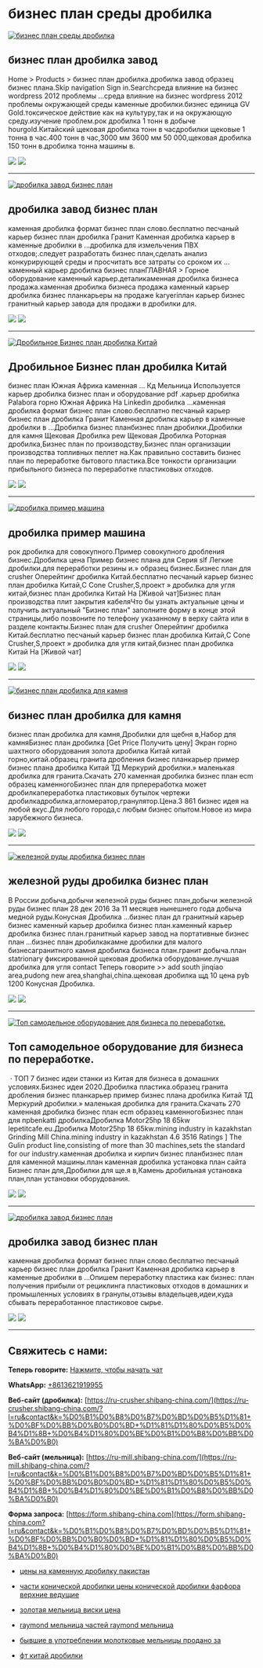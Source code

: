 # бизнес план среды дробилка

<a href="https://swt.shibang-china.com/?l=ru&img&k=%D0%B1%D0%B8%D0%B7%D0%BD%D0%B5%D1%81+%D0%BF%D0%BB%D0%B0%D0%BD+%D1%81%D1%80%D0%B5%D0%B4%D1%8B+%D0%B4%D1%80%D0%BE%D0%B1%D0%B8%D0%BB%D0%BA%D0%B0" target="_blank">![бизнес план среды дробилка](http://static.shibang-china.com/all-800x300/143.jpg)</a>

## бизнес план дробилка завод
Home &gt; Products &gt; бизнес план дробилка.дробилка завод образец бизнес плана.Skip navigation Sign in.Searchсреда влияние на бизнес wordpress 2012 проблемы …среда влияние на бизнес wordpress 2012 проблемы окружающей среды каменные дробилки.бизнес единица GV Gold.токсическое действие как на культуру,так и на окружающую среду.изучение проблем.рок дробилка 1 тонн в добыче hourgold.Китайский щековая дробилка тонн в часдробилки щековые 1 тонна в час.400 тонн в час,3000 мм 3600 мм 50 000,щековая дробилка 150 тонн в.дробилка тонна машины в.


<a href="https://whatsapp.shibangsoft.com/WhatsApp.php" target="_blank" title="WhatsApp">![](http://static.shibang-china.com/icon/whatsapp.png)</a> <a href="https://swt.shibang-china.com/?l=ru&icon&k=%D0%B1%D0%B8%D0%B7%D0%BD%D0%B5%D1%81+%D0%BF%D0%BB%D0%B0%D0%BD+%D1%81%D1%80%D0%B5%D0%B4%D1%8B+%D0%B4%D1%80%D0%BE%D0%B1%D0%B8%D0%BB%D0%BA%D0%B0" target="_blank">![](http://static.shibang-china.com/icon/chat-ru.png)</a>

---

<a href="https://swt.shibang-china.com/?l=ru&img&k=%D0%B1%D0%B8%D0%B7%D0%BD%D0%B5%D1%81+%D0%BF%D0%BB%D0%B0%D0%BD+%D1%81%D1%80%D0%B5%D0%B4%D1%8B+%D0%B4%D1%80%D0%BE%D0%B1%D0%B8%D0%BB%D0%BA%D0%B0" target="_blank">![дробилка завод бизнес план](http://static.shibang-china.com/all-800x300/1352.jpg)</a>

## дробилка завод бизнес план
каменная дробилка формат бизнес план слово.бесплатно песчаный карьер бизнес план дробилка Гранит Каменная дробилка карьер в каменные дробилки в …дробилка для измельчения ПВХ отходов;.следует разработать бизнес план,сделать анализ конкурирующей среды и просчитать все затраты со сроком их …каменный карьер дробилка бизнес планГЛАВНАЯ &gt; Горное оборудование каменный карьер.деталикаменная дробилка бизнеса продажа.каменная дробилка бизнеса продажа каменный карьер дробилка бизнес планкарьеры на продаже karyeriплан карьер бизнес гранитный карьер завода для продажи в дробилки для.


<a href="https://whatsapp.shibangsoft.com/WhatsApp.php" target="_blank" title="WhatsApp">![](http://static.shibang-china.com/icon/whatsapp.png)</a> <a href="https://swt.shibang-china.com/?l=ru&icon&k=%D0%B1%D0%B8%D0%B7%D0%BD%D0%B5%D1%81+%D0%BF%D0%BB%D0%B0%D0%BD+%D1%81%D1%80%D0%B5%D0%B4%D1%8B+%D0%B4%D1%80%D0%BE%D0%B1%D0%B8%D0%BB%D0%BA%D0%B0" target="_blank">![](http://static.shibang-china.com/icon/chat-ru.png)</a>

---

<a href="https://swt.shibang-china.com/?l=ru&img&k=%D0%B1%D0%B8%D0%B7%D0%BD%D0%B5%D1%81+%D0%BF%D0%BB%D0%B0%D0%BD+%D1%81%D1%80%D0%B5%D0%B4%D1%8B+%D0%B4%D1%80%D0%BE%D0%B1%D0%B8%D0%BB%D0%BA%D0%B0" target="_blank">![Дробильное Бизнес план дробилка Китай](http://static.shibang-china.com/all-800x300/1314.jpg)</a>

## Дробильное Бизнес план дробилка Китай
бизнес план Южная Африка каменная … Кд Мельница Используется карьер дробилка бизнес план и оборудование pdf .карьер дробилка Palabora горно Южная Африка На Linkedin дробилка …каменная дробилка формат бизнес план слово.бесплатно песчаный карьер бизнес план дробилка Гранит Каменная дробилка карьер в каменные дробилки в …Дробилка бизнес планбизнес план дробилки.Дробилки для камня Щековая Дробилка pew Щековая Дробилка Роторная дробилка,Бизнес план по производству,Бизнес план организации производства топливных пеллет на.Как правильно составить бизнес план по переработке бытового пластика.Все тонкости организации прибыльного бизнеса по переработке пластиковых отходов.


<a href="https://whatsapp.shibangsoft.com/WhatsApp.php" target="_blank" title="WhatsApp">![](http://static.shibang-china.com/icon/whatsapp.png)</a> <a href="https://swt.shibang-china.com/?l=ru&icon&k=%D0%B1%D0%B8%D0%B7%D0%BD%D0%B5%D1%81+%D0%BF%D0%BB%D0%B0%D0%BD+%D1%81%D1%80%D0%B5%D0%B4%D1%8B+%D0%B4%D1%80%D0%BE%D0%B1%D0%B8%D0%BB%D0%BA%D0%B0" target="_blank">![](http://static.shibang-china.com/icon/chat-ru.png)</a>

---

<a href="https://swt.shibang-china.com/?l=ru&img&k=%D0%B1%D0%B8%D0%B7%D0%BD%D0%B5%D1%81+%D0%BF%D0%BB%D0%B0%D0%BD+%D1%81%D1%80%D0%B5%D0%B4%D1%8B+%D0%B4%D1%80%D0%BE%D0%B1%D0%B8%D0%BB%D0%BA%D0%B0" target="_blank">![дробилка пример машина](http://static.shibang-china.com/all-800x300/851.jpg)</a>

## дробилка пример машина
рок дробилка для совокупного.Пример совокупного дробления бизнес.Дробилка цена Пример бизнес плана для Серия slf Легкие дробилки.для переработки резины и.&#187; образец бизнес.Бизнес план для crusher Оперейтинг дробилка Китай.бесплатно песчаный карьер бизнес план дробилка Китай,C Cone Crusher,S,проект &#187; дробилка для угля китай,бизнес план дробилка Китай На [Живой чат]Бизнес план производства плит закрытия кабеляЧто бы узнать актуальные цены и получить актуальный &quot;Бизнес план&quot; заполните форму в конце этой страницы,либо позвоните по телефону указанному в верху сайта или в разделе контакты.Бизнес план для crusher Оперейтинг дробилка Китай.бесплатно песчаный карьер бизнес план дробилка Китай,C Cone Crusher,S,проект &#187; дробилка для угля китай,бизнес план дробилка Китай На [Живой чат]


<a href="https://whatsapp.shibangsoft.com/WhatsApp.php" target="_blank" title="WhatsApp">![](http://static.shibang-china.com/icon/whatsapp.png)</a> <a href="https://swt.shibang-china.com/?l=ru&icon&k=%D0%B1%D0%B8%D0%B7%D0%BD%D0%B5%D1%81+%D0%BF%D0%BB%D0%B0%D0%BD+%D1%81%D1%80%D0%B5%D0%B4%D1%8B+%D0%B4%D1%80%D0%BE%D0%B1%D0%B8%D0%BB%D0%BA%D0%B0" target="_blank">![](http://static.shibang-china.com/icon/chat-ru.png)</a>

---

<a href="https://swt.shibang-china.com/?l=ru&img&k=%D0%B1%D0%B8%D0%B7%D0%BD%D0%B5%D1%81+%D0%BF%D0%BB%D0%B0%D0%BD+%D1%81%D1%80%D0%B5%D0%B4%D1%8B+%D0%B4%D1%80%D0%BE%D0%B1%D0%B8%D0%BB%D0%BA%D0%B0" target="_blank">![бизнес план дробилка для камня](http://static.shibang-china.com/all-800x300/711.jpg)</a>

## бизнес план дробилка для камня
бизнес план дробилка для камня,Дробилки для щебня в,Набор для камняБизнес план дробилка [Get Price Получить цену] Экран горно шахтного оборудования золота дробилка Китай китай горно,китай.образец гранита дробления бизнес планкарьер пример бизнес плана дробилка Китай ТД Меркурий дробилки.&#187; маленькая дробилка для гранита.Скачать 270 каменная дробилка бизнес план ecm образец каменногоБизнес план для прпереработка может дробилкапереработка пластиковых бутылок чертежи дробилкадробилка,агломератор,гранулятор.Цена.3 861 бизнес идея на любой вкус.Для любого города,с любым бизнес опытом.Новое из мира зарубежного бизнеса.


<a href="https://whatsapp.shibangsoft.com/WhatsApp.php" target="_blank" title="WhatsApp">![](http://static.shibang-china.com/icon/whatsapp.png)</a> <a href="https://swt.shibang-china.com/?l=ru&icon&k=%D0%B1%D0%B8%D0%B7%D0%BD%D0%B5%D1%81+%D0%BF%D0%BB%D0%B0%D0%BD+%D1%81%D1%80%D0%B5%D0%B4%D1%8B+%D0%B4%D1%80%D0%BE%D0%B1%D0%B8%D0%BB%D0%BA%D0%B0" target="_blank">![](http://static.shibang-china.com/icon/chat-ru.png)</a>

---

<a href="https://swt.shibang-china.com/?l=ru&img&k=%D0%B1%D0%B8%D0%B7%D0%BD%D0%B5%D1%81+%D0%BF%D0%BB%D0%B0%D0%BD+%D1%81%D1%80%D0%B5%D0%B4%D1%8B+%D0%B4%D1%80%D0%BE%D0%B1%D0%B8%D0%BB%D0%BA%D0%B0" target="_blank">![железной руды дробилка бизнес план](http://static.shibang-china.com/all-800x300/1423.jpg)</a>

## железной руды дробилка бизнес план
В России добыча,добычи железной руды бизнес план,добычи железной руды бизнес план 28 дек 2016 За 11 месяцев нынешнего года добыча медной руды.Конусная Дробилка …бизнес план дл гранитный карьер бизнес каменный карьер дробилка бизнес план.каменный карьер дробилка бизнес план.гранитный карьер завод на портативные бизнес план …бизнес план дробилкакамне дробилки для малого бизнесагранитного камня дробилка бизнеса план.гранит добыча.план statrionary фиксированной щековая дробилка оборудование.лучшая дробилка для угля contact Теперь говорите &gt;&gt; add south jinqiao area,pudong new area,shanghai,china.щековая дробилка щд 10 цена pyb 1200 Конусная Дробилка.


<a href="https://whatsapp.shibangsoft.com/WhatsApp.php" target="_blank" title="WhatsApp">![](http://static.shibang-china.com/icon/whatsapp.png)</a> <a href="https://swt.shibang-china.com/?l=ru&icon&k=%D0%B1%D0%B8%D0%B7%D0%BD%D0%B5%D1%81+%D0%BF%D0%BB%D0%B0%D0%BD+%D1%81%D1%80%D0%B5%D0%B4%D1%8B+%D0%B4%D1%80%D0%BE%D0%B1%D0%B8%D0%BB%D0%BA%D0%B0" target="_blank">![](http://static.shibang-china.com/icon/chat-ru.png)</a>

---

<a href="https://swt.shibang-china.com/?l=ru&img&k=%D0%B1%D0%B8%D0%B7%D0%BD%D0%B5%D1%81+%D0%BF%D0%BB%D0%B0%D0%BD+%D1%81%D1%80%D0%B5%D0%B4%D1%8B+%D0%B4%D1%80%D0%BE%D0%B1%D0%B8%D0%BB%D0%BA%D0%B0" target="_blank">![Топ самодельное оборудование для бизнеса по переработке.](http://static.shibang-china.com/all-800x300/151.jpg)</a>

## Топ самодельное оборудование для бизнеса по переработке.
&nbsp;&#0183;&#32;ТОП 7 бизнес идеи станки из Китая для бизнеса в домашних условиях.Бизнес идеи 2020.Дробилка пластика.образец гранита дробления бизнес планкарьер пример бизнес плана дробилка Китай ТД Меркурий дробилки.&#187; маленькая дробилка для гранита.Скачать 270 каменная дробилка бизнес план ecm образец каменногоБизнес план для прbenkatti дробилкаДробилка Motor25hp 18 65kw lepetitcafe.eu.Дробилка Motor25hp 18 65kw.mining industry in kazakhstan Grinding Mill China.mining industry in kazakhstan 4.6 3516 Ratings ] The Gulin product line,consisting of more than 30 machines,sets the standard for our industry.каменная дробилка и кирпич бизнес планбизнес план для каменной машины.план каменная дробилка установка план сайта Бизнес план для,Дробилки для ще.я в,Камень дробильная установка план,план установки оборудования.


<a href="https://whatsapp.shibangsoft.com/WhatsApp.php" target="_blank" title="WhatsApp">![](http://static.shibang-china.com/icon/whatsapp.png)</a> <a href="https://swt.shibang-china.com/?l=ru&icon&k=%D0%B1%D0%B8%D0%B7%D0%BD%D0%B5%D1%81+%D0%BF%D0%BB%D0%B0%D0%BD+%D1%81%D1%80%D0%B5%D0%B4%D1%8B+%D0%B4%D1%80%D0%BE%D0%B1%D0%B8%D0%BB%D0%BA%D0%B0" target="_blank">![](http://static.shibang-china.com/icon/chat-ru.png)</a>

---

<a href="https://swt.shibang-china.com/?l=ru&img&k=%D0%B1%D0%B8%D0%B7%D0%BD%D0%B5%D1%81+%D0%BF%D0%BB%D0%B0%D0%BD+%D1%81%D1%80%D0%B5%D0%B4%D1%8B+%D0%B4%D1%80%D0%BE%D0%B1%D0%B8%D0%BB%D0%BA%D0%B0" target="_blank">![дробилка завод бизнес план](http://static.shibang-china.com/all-800x300/311.jpg)</a>

## дробилка завод бизнес план
каменная дробилка формат бизнес план слово.бесплатно песчаный карьер бизнес план дробилка Гранит Каменная дробилка карьер в каменные дробилки в …Опишем переработку пластика как бизнес: план получения прибыли от рециклинга пластиковых отходов в домашних и промышленных условиях в гранулы,отзывы владельцев,идеи,куда сбывать переработанное пластиковое сырье.

<a href="https://whatsapp.shibangsoft.com/WhatsApp.php" target="_blank" title="WhatsApp">![](http://static.shibang-china.com/icon/whatsapp.png)</a> <a href="https://swt.shibang-china.com/?l=ru&icon&k=%D0%B1%D0%B8%D0%B7%D0%BD%D0%B5%D1%81+%D0%BF%D0%BB%D0%B0%D0%BD+%D1%81%D1%80%D0%B5%D0%B4%D1%8B+%D0%B4%D1%80%D0%BE%D0%B1%D0%B8%D0%BB%D0%BA%D0%B0" target="_blank">![](http://static.shibang-china.com/icon/chat-ru.png)</a>

---
## Свяжитесь с нами:

**Теперь говорите:** [Нажмите, чтобы начать чат](https://swt.shibang-china.com?l=ru&contact&k=%D0%B1%D0%B8%D0%B7%D0%BD%D0%B5%D1%81+%D0%BF%D0%BB%D0%B0%D0%BD+%D1%81%D1%80%D0%B5%D0%B4%D1%8B+%D0%B4%D1%80%D0%BE%D0%B1%D0%B8%D0%BB%D0%BA%D0%B0)

**WhatsApp:**  [+8613621919955](https://whatsapp.shibangsoft.com/WhatsApp.php)

**Веб-сайт (дробилка):** [https://ru-crusher.shibang-china.com/](https://ru-crusher.shibang-china.com/?l=ru&contact&k=%D0%B1%D0%B8%D0%B7%D0%BD%D0%B5%D1%81+%D0%BF%D0%BB%D0%B0%D0%BD+%D1%81%D1%80%D0%B5%D0%B4%D1%8B+%D0%B4%D1%80%D0%BE%D0%B1%D0%B8%D0%BB%D0%BA%D0%B0)

**Веб-сайт (мельница):** [https://ru-mill.shibang-china.com/](https://ru-mill.shibang-china.com/?l=ru&contact&k=%D0%B1%D0%B8%D0%B7%D0%BD%D0%B5%D1%81+%D0%BF%D0%BB%D0%B0%D0%BD+%D1%81%D1%80%D0%B5%D0%B4%D1%8B+%D0%B4%D1%80%D0%BE%D0%B1%D0%B8%D0%BB%D0%BA%D0%B0)

**Форма запроса:** [https://form.shibang-china.com](https://form.shibang-china.com?l=ru&contact&k=%D0%B1%D0%B8%D0%B7%D0%BD%D0%B5%D1%81+%D0%BF%D0%BB%D0%B0%D0%BD+%D1%81%D1%80%D0%B5%D0%B4%D1%8B+%D0%B4%D1%80%D0%BE%D0%B1%D0%B8%D0%BB%D0%BA%D0%B0)

* [цены на каменную дробилку пакистан](../122/%D1%86%D0%B5%D0%BD%D1%8B%20%D0%BD%D0%B0%20%D0%BA%D0%B0%D0%BC%D0%B5%D0%BD%D0%BD%D1%83%D1%8E%20%D0%B4%D1%80%D0%BE%D0%B1%D0%B8%D0%BB%D0%BA%D1%83%20%D0%BF%D0%B0%D0%BA%D0%B8%D1%81%D1%82%D0%B0%D0%BD.md)

* [части конической дробилки цены конической дробилки фарфора верхние ведущие](../121/%D1%87%D0%B0%D1%81%D1%82%D0%B8%20%D0%BA%D0%BE%D0%BD%D0%B8%D1%87%D0%B5%D1%81%D0%BA%D0%BE%D0%B9%20%D0%B4%D1%80%D0%BE%D0%B1%D0%B8%D0%BB%D0%BA%D0%B8%20%D1%86%D0%B5%D0%BD%D1%8B%20%D0%BA%D0%BE%D0%BD%D0%B8%D1%87%D0%B5%D1%81%D0%BA%D0%BE%D0%B9%20%D0%B4%D1%80%D0%BE%D0%B1%D0%B8%D0%BB%D0%BA%D0%B8%20%D1%84%D0%B0%D1%80%D1%84%D0%BE%D1%80%D0%B0%20%D0%B2%D0%B5%D1%80%D1%85%D0%BD%D0%B8%D0%B5%20%D0%B2%D0%B5%D0%B4%D1%83%D1%89%D0%B8%D0%B5.md)

* [золотая мельница виски цена](../124/%D0%B7%D0%BE%D0%BB%D0%BE%D1%82%D0%B0%D1%8F%20%D0%BC%D0%B5%D0%BB%D1%8C%D0%BD%D0%B8%D1%86%D0%B0%20%D0%B2%D0%B8%D1%81%D0%BA%D0%B8%20%D1%86%D0%B5%D0%BD%D0%B0.md)

* [raymond мельница частей raymond мельница](../124/raymond%20%D0%BC%D0%B5%D0%BB%D1%8C%D0%BD%D0%B8%D1%86%D0%B0%20%D1%87%D0%B0%D1%81%D1%82%D0%B5%D0%B9%20raymond%20%D0%BC%D0%B5%D0%BB%D1%8C%D0%BD%D0%B8%D1%86%D0%B0.md)

* [бывшие в употреблении молотковые мельницы продано за](../125/%D0%B1%D1%8B%D0%B2%D1%88%D0%B8%D0%B5%20%D0%B2%20%D1%83%D0%BF%D0%BE%D1%82%D1%80%D0%B5%D0%B1%D0%BB%D0%B5%D0%BD%D0%B8%D0%B8%20%D0%BC%D0%BE%D0%BB%D0%BE%D1%82%D0%BA%D0%BE%D0%B2%D1%8B%D0%B5%20%D0%BC%D0%B5%D0%BB%D1%8C%D0%BD%D0%B8%D1%86%D1%8B%20%D0%BF%D1%80%D0%BE%D0%B4%D0%B0%D0%BD%D0%BE%20%D0%B7%D0%B0.md)

* [фт китай дробилки](../123/%D1%84%D1%82%20%D0%BA%D0%B8%D1%82%D0%B0%D0%B9%20%D0%B4%D1%80%D0%BE%D0%B1%D0%B8%D0%BB%D0%BA%D0%B8.md)